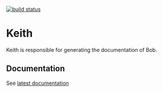 [![build status][1]][2]

[1]: https://ci.appveyor.com/api/projects/status/github/unic/bob-keith?svg=true
[2]: https://ci.appveyor.com/project/team-unic/bob-keith

# Keith

Keith is responsible for generating the documentation of Bob.

## Documentation

See [latest documentation](https://unic.github.io/bob-keith)
